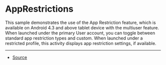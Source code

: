 AppRestrictions
===============

This sample demonstrates the use of the App Restriction feature, which is available on Android 4.3 and above tablet device with the multiuser feature. When launched under the primary User account, you can toggle between standard app restriction types and custom. When launched under a restricted profile, this activity displays app restriction settings, if available.

---

* [Source][1]

[1]: https://developer.android.com/samples/AppRestrictions/index.html
